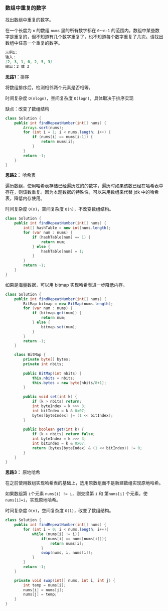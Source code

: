 ### 数组中重复的数字

找出数组中重复的数字。

在一个长度为 `n` 的数组 `nums` 里的所有数字都在 `0～n-1` 的范围内。数组中某些数字是重复的，但不知道有几个数字重复了，也不知道每个数字重复了几次。请找出数组中任意一个重复的数字。

``` markdown
示例1:
输入：
[2, 3, 1, 0, 2, 5, 3]
输出：2 或 3
```



**思路1**：排序

将数组排序后，检测相邻两个元素是否相等。

时间复杂度 `O(nlogn)`，空间复杂度 `O(logn)`，具体取决于排序实现

缺点：改变了数组结构

``` java
class Solution {
    public int findRepeatNumber(int[] nums) {
        Arrays.sort(nums);
        for (int i = 1; i < nums.length; i++) {
            if (nums[i] == nums[i-1]) {
                return nums[i];
            }
        }
        return -1;
    }
}
```



**思路2：** 哈希表

遍历数组，使用哈希表存储已经遍历过的的数字，遍历时如果该数已经在哈希表中存在，则该数重复。因为本题数据的特殊性，可以采用数组来代替 jdk 中的哈希表，降低内存使用。

时间复杂度 `O(n)`，空间复杂度 `O(n)`，不改变数组结构。

``` java
class Solution {
    public int findRepeatNumber(int[] nums) {
        int[] hashTable = new int[nums.length]; 
        for (var num : nums) {
            if (hashTable[num] == 1) {
                return num;
            } else {
                hashTable[num] = 1;
            }
        }
        return -1;
    }
}
```

如果是海量数据，可以用 bitmap 实现哈希表进一步降低内存。

``` java
class Solution {
    public int findRepeatNumber(int[] nums) {
        BitMap bitmap = new BitMap(nums.length);
        for (var num : nums) {
            if (bitmap.get(num)) {
                return num;
            } else {
                bitmap.set(num);
            }
        }
        return -1;
    }

    class BitMap { 
        private byte[] bytes;
        private int nbits;
  
        public BitMap(int nbits) {
            this.nbits = nbits;
            this.bytes = new byte[nbits/8+1];
        }
 
        public void set(int k) {
            if (k > nbits) return;
            int byteIndex = k >>> 3;
            int bitIndex = k & 0x07;
            bytes[byteIndex] |= (1 << bitIndex);
        }
 
        public boolean get(int k) {
            if (k > nbits) return false;
            int byteIndex = k >>> 3;
            int bitIndex = k & 0x07;
            return (bytes[byteIndex] & (1 << bitIndex)) != 0;
        }
    }
}
```



**思路3：** 原地哈希

在之前使用数组实现哈希表的基础上，选用原数组而不是新建数组实现原地哈希。

如果数组第 `i`个元素 `nums[i] != i`，则交换第 `i` 和 第`nums[i]` 个元素，使 `nums[i]=i`，实现原地哈希。

时间复杂度 `O(n)`，空间复杂度 `O(1)`，改变了数组结构。

``` java
class Solution {
    public int findRepeatNumber(int[] nums) {
        for (int i = 0; i < nums.length; i++){
            while (nums[i] != i){
                if(nums[i] == nums[nums[i]]){
                    return nums[i];
                }
                swap(nums, i, nums[i]);
            }
        }
        return -1;
    }

    private void swap(int[] nums, int i, int j) {
        int temp = nums[i];
        nums[i] = nums[j];
        nums[j] = temp;
    } 
}
```

